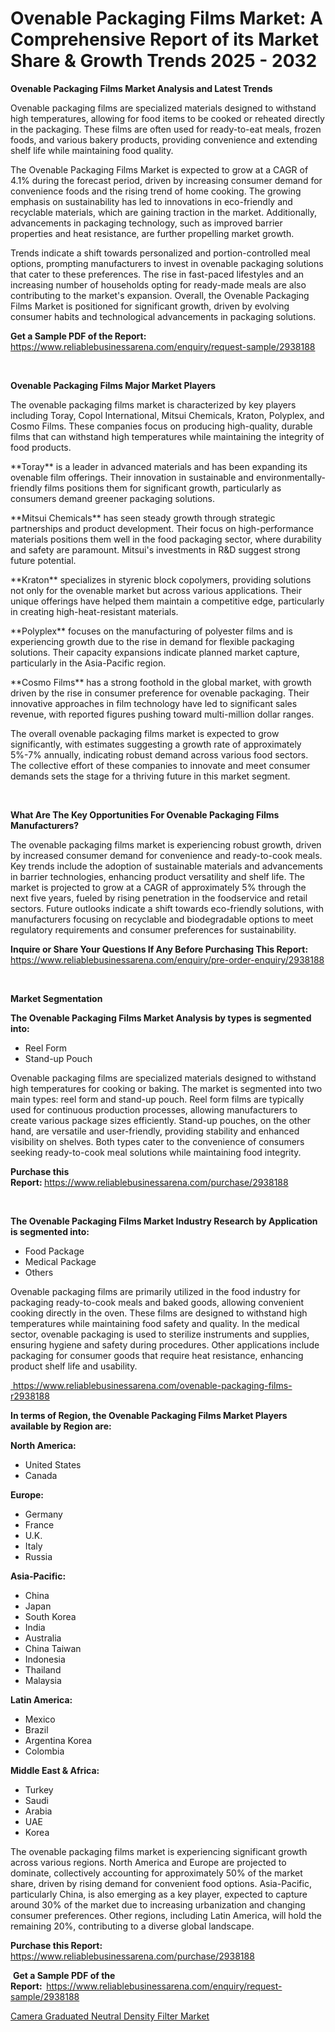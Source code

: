 <p><h1>Ovenable Packaging Films Market: A Comprehensive Report of its Market Share & Growth Trends 2025 - 2032</h1></p><p><strong>Ovenable Packaging Films Market Analysis and Latest Trends</strong></p>
<p><p>Ovenable packaging films are specialized materials designed to withstand high temperatures, allowing for food items to be cooked or reheated directly in the packaging. These films are often used for ready-to-eat meals, frozen foods, and various bakery products, providing convenience and extending shelf life while maintaining food quality.</p><p>The Ovenable Packaging Films Market is expected to grow at a CAGR of 4.1% during the forecast period, driven by increasing consumer demand for convenience foods and the rising trend of home cooking. The growing emphasis on sustainability has led to innovations in eco-friendly and recyclable materials, which are gaining traction in the market. Additionally, advancements in packaging technology, such as improved barrier properties and heat resistance, are further propelling market growth.</p><p>Trends indicate a shift towards personalized and portion-controlled meal options, prompting manufacturers to invest in ovenable packaging solutions that cater to these preferences. The rise in fast-paced lifestyles and an increasing number of households opting for ready-made meals are also contributing to the market's expansion. Overall, the Ovenable Packaging Films Market is positioned for significant growth, driven by evolving consumer habits and technological advancements in packaging solutions.</p></p>
<p><strong>Get a Sample PDF of the Report:&nbsp;</strong> <a href="https://www.reliablebusinessarena.com/enquiry/request-sample/2938188?utm_campaign=2185&utm_medium=2&utm_source=Github&utm_content=ia&utm_term=15032025&utm_id=ovenable-packaging-films">https://www.reliablebusinessarena.com/enquiry/request-sample/2938188</a></p>
<p>&nbsp;</p>
<p><strong>Ovenable Packaging Films Major Market Players</strong></p>
<p><p>The ovenable packaging films market is characterized by key players including Toray, Copol International, Mitsui Chemicals, Kraton, Polyplex, and Cosmo Films. These companies focus on producing high-quality, durable films that can withstand high temperatures while maintaining the integrity of food products.</p><p>**Toray** is a leader in advanced materials and has been expanding its ovenable film offerings. Their innovation in sustainable and environmentally-friendly films positions them for significant growth, particularly as consumers demand greener packaging solutions. </p><p>**Mitsui Chemicals** has seen steady growth through strategic partnerships and product development. Their focus on high-performance materials positions them well in the food packaging sector, where durability and safety are paramount. Mitsui's investments in R&D suggest strong future potential.</p><p>**Kraton** specializes in styrenic block copolymers, providing solutions not only for the ovenable market but across various applications. Their unique offerings have helped them maintain a competitive edge, particularly in creating high-heat-resistant materials. </p><p>**Polyplex** focuses on the manufacturing of polyester films and is experiencing growth due to the rise in demand for flexible packaging solutions. Their capacity expansions indicate planned market capture, particularly in the Asia-Pacific region.</p><p>**Cosmo Films** has a strong foothold in the global market, with growth driven by the rise in consumer preference for ovenable packaging. Their innovative approaches in film technology have led to significant sales revenue, with reported figures pushing toward multi-million dollar ranges.</p><p>The overall ovenable packaging films market is expected to grow significantly, with estimates suggesting a growth rate of approximately 5%-7% annually, indicating robust demand across various food sectors. The collective effort of these companies to innovate and meet consumer demands sets the stage for a thriving future in this market segment.</p></p>
<p>&nbsp;</p>
<p><strong>What Are The Key Opportunities For Ovenable Packaging Films Manufacturers?</strong></p>
<p><p>The ovenable packaging films market is experiencing robust growth, driven by increased consumer demand for convenience and ready-to-cook meals. Key trends include the adoption of sustainable materials and advancements in barrier technologies, enhancing product versatility and shelf life. The market is projected to grow at a CAGR of approximately 5% through the next five years, fueled by rising penetration in the foodservice and retail sectors. Future outlooks indicate a shift towards eco-friendly solutions, with manufacturers focusing on recyclable and biodegradable options to meet regulatory requirements and consumer preferences for sustainability.</p></p>
<p><strong>Inquire or Share Your Questions If Any Before Purchasing This Report:</strong> <a href="https://www.reliablebusinessarena.com/enquiry/pre-order-enquiry/2938188?utm_campaign=2185&utm_medium=2&utm_source=Github&utm_content=ia&utm_term=15032025&utm_id=ovenable-packaging-films">https://www.reliablebusinessarena.com/enquiry/pre-order-enquiry/2938188</a></p>
<p>&nbsp;</p>
<p><strong>Market Segmentation</strong></p>
<p><strong>The Ovenable Packaging Films Market Analysis by types is segmented into:</strong></p>
<p><ul><li>Reel Form</li><li>Stand-up Pouch</li></ul></p>
<p><p>Ovenable packaging films are specialized materials designed to withstand high temperatures for cooking or baking. The market is segmented into two main types: reel form and stand-up pouch. Reel form films are typically used for continuous production processes, allowing manufacturers to create various package sizes efficiently. Stand-up pouches, on the other hand, are versatile and user-friendly, providing stability and enhanced visibility on shelves. Both types cater to the convenience of consumers seeking ready-to-cook meal solutions while maintaining food integrity.</p></p>
<p><strong>Purchase this Report:&nbsp;</strong><a href="https://www.reliablebusinessarena.com/purchase/2938188?utm_campaign=2185&utm_medium=2&utm_source=Github&utm_content=ia&utm_term=15032025&utm_id=ovenable-packaging-films">https://www.reliablebusinessarena.com/purchase/2938188</a></p>
<p>&nbsp;</p>
<p><strong>The Ovenable Packaging Films Market Industry Research by Application is segmented into:</strong></p>
<p><ul><li>Food Package</li><li>Medical Package</li><li>Others</li></ul></p>
<p><p>Ovenable packaging films are primarily utilized in the food industry for packaging ready-to-cook meals and baked goods, allowing convenient cooking directly in the oven. These films are designed to withstand high temperatures while maintaining food safety and quality. In the medical sector, ovenable packaging is used to sterilize instruments and supplies, ensuring hygiene and safety during procedures. Other applications include packaging for consumer goods that require heat resistance, enhancing product shelf life and usability.</p></p>
<p><a href="https://www.reliablebusinessarena.com/ovenable-packaging-films-r2938188?utm_campaign=2185&utm_medium=2&utm_source=Github&utm_content=ia&utm_term=15032025&utm_id=ovenable-packaging-films">&nbsp;https://www.reliablebusinessarena.com/ovenable-packaging-films-r2938188</a></p>
<p><strong>In terms of Region, the Ovenable Packaging Films Market Players available by Region are:</strong></p>
<p>
    <p> <strong> North America: </strong>
        <ul>
            <li>United States</li>
            <li>Canada</li>
        </ul>
        </p> 
    <p> <strong> Europe: </strong>
        <ul>
            <li>Germany</li>
            <li>France</li>
            <li>U.K.</li>
            <li>Italy</li>
            <li>Russia</li>
        </ul>
        </p> 
    <p> <strong> Asia-Pacific: </strong>
        <ul>
            <li>China</li>
            <li>Japan</li>
            <li>South Korea</li>
            <li>India</li>
            <li>Australia</li>
            <li>China Taiwan</li>
            <li>Indonesia</li>
            <li>Thailand</li>
            <li>Malaysia</li>
        </ul>
        </p> 
    <p> <strong> Latin America: </strong>
        <ul>
            <li>Mexico</li>
            <li>Brazil</li>
            <li>Argentina Korea</li>
            <li>Colombia</li>
        </ul>
        </p> 
    <p> <strong> Middle East & Africa: </strong>
        <ul>
            <li>Turkey</li>
            <li>Saudi</li>
            <li>Arabia</li>
            <li>UAE</li>
            <li>Korea</li>
        </ul>
    </p>
    </p>
<p><p>The ovenable packaging films market is experiencing significant growth across various regions. North America and Europe are projected to dominate, collectively accounting for approximately 50% of the market share, driven by rising demand for convenient food options. Asia-Pacific, particularly China, is also emerging as a key player, expected to capture around 30% of the market due to increasing urbanization and changing consumer preferences. Other regions, including Latin America, will hold the remaining 20%, contributing to a diverse global landscape.</p></p>
<p><strong>Purchase this Report: </strong><a href="https://www.reliablebusinessarena.com/purchase/2938188?utm_campaign=2185&utm_medium=2&utm_source=Github&utm_content=ia&utm_term=15032025&utm_id=ovenable-packaging-films">https://www.reliablebusinessarena.com/purchase/2938188</a></p>
<p>&nbsp;<strong>Get a Sample PDF of the Report:&nbsp;&nbsp;</strong><a href="https://www.reliablebusinessarena.com/enquiry/request-sample/2938188?utm_campaign=2185&utm_medium=2&utm_source=Github&utm_content=ia&utm_term=15032025&utm_id=ovenable-packaging-films">https://www.reliablebusinessarena.com/enquiry/request-sample/2938188</a></p>
<p><strong></strong></p>
<p><p><a href="https://github.com/luckyshygirl/Market-Research-Report-List-7/blob/main/camera-graduated-neutral-density-filter-market.md?utm_campaign=2185&utm_medium=2&utm_source=Github&utm_content=ia&utm_term=15032025&utm_id=ovenable-packaging-films">Camera Graduated Neutral Density Filter Market</a></p></p>